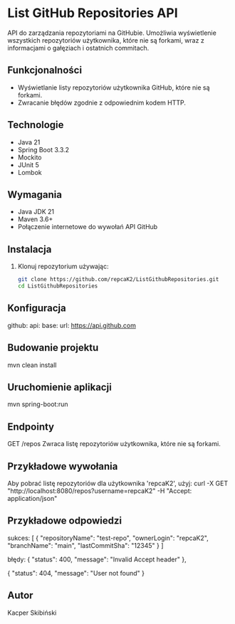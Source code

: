 # List GitHub Repositories API

API do zarządzania repozytoriami na GitHubie. Umożliwia wyświetlenie wszystkich repozytoriów użytkownika, które nie są forkami, wraz z informacjami o gałęziach i ostatnich commitach.

## Funkcjonalności

- Wyświetlanie listy repozytoriów użytkownika GitHub, które nie są forkami.
- Zwracanie błędów zgodnie z odpowiednim kodem HTTP.

## Technologie

- Java 21
- Spring Boot 3.3.2
- Mockito
- JUnit 5
- Lombok

## Wymagania

- Java JDK 21
- Maven 3.6+
- Połączenie internetowe do wywołań API GitHub

## Instalacja

1. Klonuj repozytorium używając:
   ```bash
   git clone https://github.com/repcaK2/ListGithubRepositories.git
   cd ListGithubRepositories

## Konfiguracja
github:
  api:
    base:
      url: https://api.github.com

## Budowanie projektu
mvn clean install

## Uruchomienie aplikacji
mvn spring-boot:run

## Endpointy
GET /repos
Zwraca listę repozytoriów użytkownika, które nie są forkami.

## Przykładowe wywołania
Aby pobrać listę repozytoriów dla użytkownika 'repcaK2', użyj:
curl -X GET "http://localhost:8080/repos?username=repcaK2" -H "Accept: application/json"

## Przykładowe odpowiedzi
sukces:
[
   {
      "repositoryName": "test-repo",
      "ownerLogin": "repcaK2",
      "branchName": "main",
      "lastCommitSha": "12345"
   }
]

błędy:
{
    "status": 400,
    "message": "Invalid Accept header"
},

{
    "status": 404,
    "message": "User not found"
}

## Autor
Kacper Skibiński
